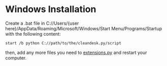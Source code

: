 # Windows Installation

Create a .bat file in C://Users/{user here}/AppData/Roaming/Microsoft/Windows/Start Menu/Programs/Startup with the following content:
```
start /b python C://path/to/the/cleandesk.py/script
```
then, add any more files you need to [extensions.py](../desktop_cleaner/extensions.py) and restart your computer.
